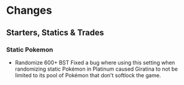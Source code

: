 # Changes

## Starters, Statics & Trades

### Static Pokemon

- Randomize 600+ BST
Fixed a bug where using this setting when randomizing static Pokémon in Platinum caused Giratina to not be limited to its pool of Pokémon that don't softlock the game.